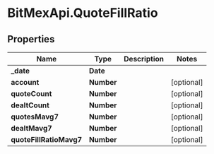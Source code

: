 # BitMexApi.QuoteFillRatio

## Properties
Name | Type | Description | Notes
------------ | ------------- | ------------- | -------------
**_date** | **Date** |  | 
**account** | **Number** |  | [optional] 
**quoteCount** | **Number** |  | [optional] 
**dealtCount** | **Number** |  | [optional] 
**quotesMavg7** | **Number** |  | [optional] 
**dealtMavg7** | **Number** |  | [optional] 
**quoteFillRatioMavg7** | **Number** |  | [optional] 


